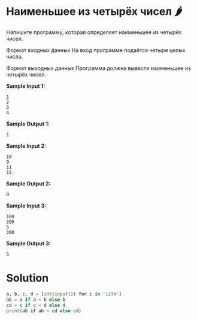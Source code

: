 # Наименьшее из четырёх чисел 🌶️

Напишите программу, которая определяет наименьшее из четырёх чисел.

Формат входных данных
На вход программе подаётся четыре целых числа.

Формат выходных данных
Программа должна вывести наименьшее из четырёх чисел.

**Sample Input 1:**

```
1
2
3
4
```

**Sample Output 1:**

```
1
```

**Sample Input 2:**

```
10
9
11
12
```

**Sample Output 2:**

```
9
```

**Sample Input 3:**

```
100
200
5
300
```

**Sample Output 3:**

```
5
```

# Solution

```python
a, b, c, d = [int(input()) for i in '1234']
ab = a if a < b else b
cd = c if c < d else d
print(ab if ab < cd else cd)
```